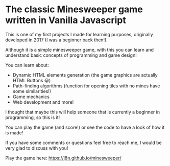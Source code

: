 # The classic Minesweeper game written in Vanilla Javascript

This is one of my first projects I made for learning purposes, originally developed in 2017 (I was a beginner back then!).

Although it is a simple minesweeper game, with this you can learn and understand basic concepts of programming and game design!

You can learn about:
* Dynamic HTML elements generation (the game graphics are actually HTML Buttons 😀)
* Path-finding algorithms (function for opening tiles with no mines have some similarities!)
* Game mechanics
* Web development
and more!

I thought that maybe this will help someone that is currently a beginner in programming, so this is it!

You can play the game (and score!) or see the code to have a look of how it is made!

If you have some comments or questions feel free to reach me, I would be very glad to discuss with you!

Play the game here: https://j8n.github.io/minesweeper/
